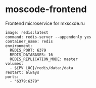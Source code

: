 # moscode-frontend
Frontend microservice for mxscxde.ru

    image: redis:latest
    command: redis-server --appendonly yes
    container_name: redis
    environment:
      REDIS_PORT: 6379
      REDIS_DATABASES: 16
      REDIS_REPLICATION_MODE: master
    volumes:
      - ${PV_LOC}/redis/data:/data
    restart: always
    ports:
      - "6379:6379"

